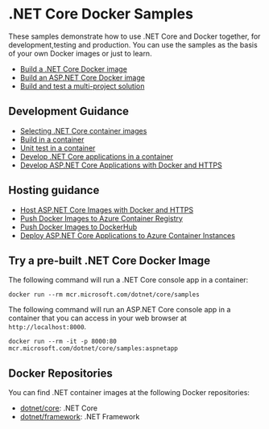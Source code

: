 # .NET Core Docker Samples

These samples demonstrate how to use .NET Core and Docker together, for development,testing and production. You can use the samples as the basis of your own Docker images or just to learn.

* [Build a .NET Core Docker image](dotnetapp/README.md)
* [Build an ASP.NET Core Docker image](aspnetapp/README.md)
* [Build and test a multi-project solution](complexapp/README.md)

## Development Guidance

* [Selecting .NET Core container images](selecting-images.md)
* [Build in a container](build-in-container.md)
* [Unit test in a container](unit-testing-in-container.md)
* [Develop .NET Core applications in a container](dev-in-container.md)
* [Develop ASP.NET Core Applications with Docker and HTTPS](aspnetcore-https-development.md)

## Hosting guidance 

* [Host ASP.NET Core Images with Docker and HTTPS](aspnetcore-https.md)
* [Push Docker Images to Azure Container Registry](push-image-to-acr.md)
* [Push Docker Images to DockerHub](push-image-to-dockerhub.md)
* [Deploy ASP.NET Core Applications to Azure Container Instances](deploy-container-to-aci.md)

## Try a pre-built .NET Core Docker Image

The following command will run a .NET Core console app in a container:

```console
docker run --rm mcr.microsoft.com/dotnet/core/samples
```

The following command will run an ASP.NET Core console app in a container that you can access in your web browser at `http://localhost:8000`.

```console
docker run --rm -it -p 8000:80 mcr.microsoft.com/dotnet/core/samples:aspnetapp
```

## Docker Repositories

You can find .NET container images at the following Docker repositories:

* [dotnet/core](https://hub.docker.com/_/microsoft-dotnet-core/): .NET Core
* [dotnet/framework](https://hub.docker.com/_/microsoft-dotnet-framework/): .NET Framework
